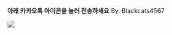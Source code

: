 <html>
<head>
<title>알림토커</title>
<script id="javascript-sdk" src="https://developers.kakao.com/sdk/js/kakao.min.js"></script>
</head>
<body>
<p><strong>아래 카카오톡 아이콘을 눌러 전송하세요</strong> By. Blackcats4567</p>
<a id="kakao-link-btn" href="javascript:sendLink()">
  <img
    src="https://developers.kakao.com/assets/img/about/logos/kakaolink/kakaolink_btn_medium.png"
  />
</a>
<script type="text/javascript">
 Kakao.init('c036519ab68884be2d54ec47d14736ab');
  function sendLink() {
    Kakao.Link.sendDefault({
      objectType: 'feed',
      content: {
        title: '제목',
        description: '설명',
        imageUrl:
          'https://i.ytimg.com/an/SPkqNswafRyRV9JrrmZDLw/featured_channel.jpg?v=600aa51b',
        link: {
          mobileWebUrl: '사진클릭시 모바일 주소',
          webUrl: '사진클릭시 PC 주소',
        },
      },
      social: {
        likeCount: 좋아요 수, //99999가 최대입니다
        commentCount: 댓글 수, //99999가 최대입니다
        sharedCount: 공유 수, //99999가 최대입니다
      },
      buttons: [
        {
          title: '버튼1 글자',
          link: {
            mobileWebUrl: '클릭시 모바일 주소',
            webUrl: '클릭시 PC 주소',
          },
        },
      ],
    })
  }
</script>
<!-- www.blackcats4567.com -->
<!-- 이미지/버튼 클릭 시 주소는 Kakao Developers의 애플리케이션 > 플랫폼 > Web에 넣어야 클릭했을때 성공적으로 표시됩니다 -->
  </body>
</html>
